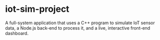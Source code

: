 # iot-sim-project
A full-system application that uses a C++ program to simulate IoT sensor data, a Node.js back-end to process it, and a live, interactive front-end dashboard.

